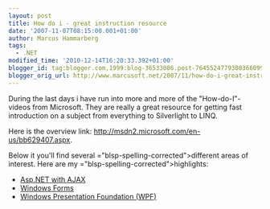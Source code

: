 ```yaml
---
layout: post
title: How do i - great instruction resource
date: '2007-11-07T08:15:00.001+01:00'
author: Marcus Hammarberg
tags:
  - .NET
modified_time: '2010-12-14T16:20:33.392+01:00'
blogger_id: tag:blogger.com,1999:blog-36533086.post-7645524779308366099
blogger_orig_url: http://www.marcusoft.net/2007/11/how-do-i-great-instruction-resource.html
---
```


During the last days i have run into more and more of the
"How-do-I"-videos from Microsoft. They are really a great resource for
getting fast introduction on a subject from everything to <span
id="SPELLING_ERROR_0" class="blsp-spelling-error">Silverlight</span> to
<span id="SPELLING_ERROR_1" class="blsp-spelling-error">LINQ</span>.

Here is the overview link:
<http://msdn2.microsoft.com/en-us/bb629407.aspx>.

Below it you'll find several <span>="blsp-spelling-corrected">different</span> areas of <span
id="SPELLING_ERROR_3" class="blsp-spelling-corrected">interest</span>.
Here are my <span>="blsp-spelling-corrected">highlights</span>:

-   [Asp.NET with AJAX](http://www.asp.net/learn/ajax-videos/)
-   [Windows Forms](http://go.microsoft.com/?linkid=7198818)
-   [Windows Presentation Foundation (<span>WPF</span>)](http://go.microsoft.com/?linkid=7198817)
